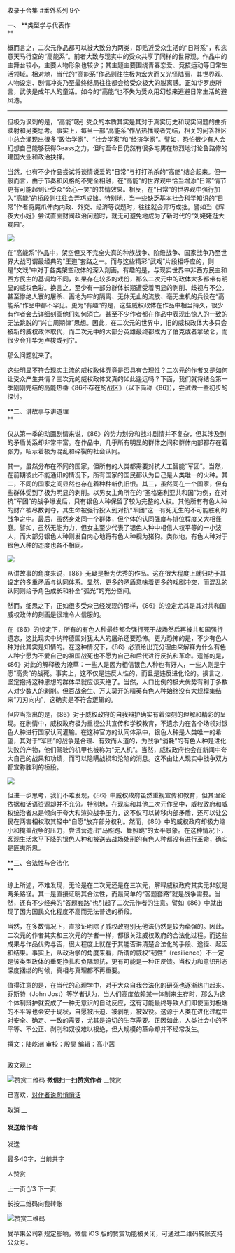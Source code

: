 

收录于合集 #番外系列 9个

  

**一、** **类型学与代表作  
**

概而言之，二次元作品都可以被大致分为两类，即贴近受众生活的“日常系”，和恣意天马行空的“高能系”。前者大致与现实中的受众共享了同样的世界观，作品中的主舞台较小，主要人物形象也较少；其主题主要围绕青春恋爱、竞技运动等日常生活领域。相对地，当代的“高能系”作品则往往极为宏大而又光怪陆离，其世界观、人物设定、剧情冲突乃至最终结局往往都会给受众极大的脱离感。正如华罗庚所言，武侠是成年人的童话。如今的“高能”也不失为受众用幻想来逃避日常生活的避风港。  

 ****

但极为讽刺的是，“高能”吸引受众的本质其实是其对于真实历史和现实问题的曲折映射和另类思考。事实上，每当一部“高能系”作品热播或者完结，相关的问答社区中总会涌现出很多“政治学家”、“社会学家”和“经济学家”。譬如，恐怕很少有人会幻想自己能够获得Geass之力，但时至今日仍然有很多宅男在热烈地讨论鲁路修的建国大业和政治抉择。  

  

当然，也有不少作品尝试将谈情说爱的“日常”与打打杀杀的“高能”结合起来。但一般而言，由于节奏和风格的不完全相融，在“高能”的世界观中恰当增添“日常”情节更有可能起到让受众“会心一笑”的共情效果。相反，在“日常”的世界观中强行加入“高能”的桥段则往往会弄巧成拙。特别地，当一些缺乏基本社会科学知识的“日常”作者将魔爪伸向内政、外交、经济等议题时，往往就会弄巧成拙。譬如当《辉夜大小姐》尝试直面财阀政治问题时，就无可避免地成为了新时代的“刘姥姥逛大观园”。

![](/images/5/2.png)

在“高能系”作品中，架空但又不完全失真的种族战争、阶级战争、国家战争乃至世界大战可谓最经典的“王道”套路之一。而与这些精彩“武戏”片段相呼应的，则是“文戏”中对于各类架空政体的深入刻画。有趣的是，与现实世界中非西方民主和西方民主的基调均不同，如果存在较多的戏份，那么二次元中的政体大多都带有明显的威权色彩。换言之，至少有一部分群体长期遭受着明显的剥削、歧视与不公。甚至惨绝人寰的屠杀、画地为牢的隔离、无休无止的流放、毫无生机的兵役在“高能系”作品中都不罕见。更为“有趣”的是，这些威权政体在作品中相当持久，很少有作者会去详细刻画他们如何消亡。甚至不少作者都在作品中表现出惊人的一致的无法跳脱的“兴亡周期律”思想。因此，在二次元的世界中，旧的威权政体大多只会被新的威权政体取代，而二次元中的大部分英雄最终都成为了伯克或者拿破仑，而很少会升华为卢梭或列宁。

  

那么问题就来了。

  

这些明显不符合现实主流的威权政体究竟是否具有合理性？二次元的作者又是如何让受众产生共情？三次元的威权政体又真的如此遥远吗？下面，我们就将结合第一季刚刚完结的高能热番《86不存在的战区》（以下简称《86》），尝试做一些初步的探讨。

 **二、讲故事与讲道理  
**

仅从第一季的动画剧情来说，《86》的势力划分和战斗剧情并不复杂，但其涉及到的矛盾关系却非常丰富。在作品中，几乎所有明显的群体之间和群体内部都存在着张力，昭示着极为混乱和碎裂的社会认同。

  

其一，虽然分布在不同的国家，但所有的人类都需要对抗人工智能“军团”。当然，在前期彼此不能通讯的情况下，所有国家的国民都认为自己是人类唯一的火种。其二，不同的国家之间显然也存在着种种新仇旧恨。其三，虽然同在一个国家，但有些群体受到了极为明显的剥削。以男女主角所在的“圣格诺利亚共和国”为例，在对抗“军团”的战争爆发后，只有银色人种保留了较为完整的人权。其他所有有色人种的财产被尽数剥夺，其生命被强行投入到对抗“军团”这一有死无生的不可能胜利的战争之中。最后，虽然身处同一个群体，但个体的认同强度与排位程度又大相径庭。譬如，虽然无能为力，但女主至少代表了银色人种中相信人权平等的一小波人，而大部分银色人种则发自内心地将有色人种视为猪狗。类似地，有色人种对于银色人种的态度也各不相同。

![](/images/5/3.png)

从讲故事的角度来说，《86》无疑是极为优秀的作品。这在很大程度上就归功于其设定的多重矛盾与认同体系。显然，更多的矛盾意味着更多的戏剧冲突，而混乱的认同则给予角色成长和补全“弧光”的充分空间。

  

然而，细思之下，正如很多受众已经发现的那样，《86》的设定尤其是其对共和国威权政体的刻画是很难令人信服的。

  

在《86》的设定下，所有的有色人种最终都会强行死于战场然后再被共和国强行遗忘，这比现实中纳粹德国对犹太人的屠杀还要恐怖。更为恐怖的是，不少有色人种对此其实是知情的。在这种情况下，《86》必须给出充分理由来解释为什么有色人种宁愿为不爱自己的祖国战死也不愿为自己和后代进行反抗和革命。遗憾的是，《86》对此的解释极为潦草：一些人是因为相信银色人种也有好人，一些人则是宁愿“高贵”的战死。事实上，这不仅是违反人性的，而且是违反进化论的。换言之，坚定抱持这种思想的群体早就应该灭绝了。当然，人口比例的极大优势有利于多数人对少数人的剥削。但百战余生、万夫莫开的精英有色人种始终没有大规模集结来“刀刃向内”，这确实是不符合逻辑的。

  

但应当指出的是，《86》对于威权政府的自我辩护确实有着深刻的理解和精彩的呈现。在剧情中，威权政府极为重视公共宣传和学校教育，不遗余力在各个场领对银色人种进行国家认同灌输。在这种官方的认同体系中，银色人种是人类唯一的希望，其对于“军团”的战争是合理、有效而人道的，为战争“消耗”的有色人种是进化失败的产物，他们驾驶的机甲也被称为“无人机”。当然，威权政府也会在新闻中夸大自己的战果和功绩，而可以隐瞒战损和沦陷的消息。这不由让人现实中战争双方都宣称胜利的桥段。

![](/images/5/4.png)

但进一步思考，我们不难发现，《86》中威权政府虽然重视宣传和教育，但其理论依据和话语资源却并不充分。特别地，在现实和其他二次元作品中，威权政府和威权统治者总是倾向于夸大和渲染战争压力，这不仅可以转移内部矛盾，还可以让公民在两害相权取其轻中“自愿”放弃部分权利。然而，《86》中的威权政府却极力缩小和掩盖战争的压力，尝试营造出“马照跑、舞照跳”的太平景象。在这种情况下，客观生活水平下降的银色人种和被送去战场处刑的有色人种都没有进行革命，确实是匪夷所思。

 **三、合法性与合法化  
**

综上所述，不难发现，无论是在二次元还是在三次元，解释威权政府其实无非就是两条路径。其一是直接证明其合法性，而最简单的“答题套路”就是战争需要。当然，还有不少经典的“答题套路”也引起了二次元作者的注意。譬如《86》中就出现了因为国民文化程度不高而无法普选的桥段。

  

当然，在多数情况下，直接证明除了威权政府别无他法仍然是较为牵强的。因此，二次元的作者其实和三次元的学者一样，都很关注威权政府的合法化过程。而这些成果与作品优秀与否，很大程度上就在于其能否讲清楚合法化的手段、途径、起因和结果。事实上，从政治学的角度来看，所谓的威权“韧性”（resilience）不一定是该类型政体的垂死挣扎和负隅顽抗，更有可能是一种正反馈。当权力和意识形态深度捆绑的时候，真相与真理都不再重要。

  

值得注意的是，在当代的心理学中，对于大众自我合法化的研究也逐渐热门起来。乔斯特（John
Jost）等学者认为，当人们高度依赖某一体制来生存时，那么为这个体制辩护就变成了一种无意识的自动反应，这有可能最终导致人们即使面对极端的不平等也会安于现状，自愿被压迫、被剥削，被奴役。这源于人类在进化过程中对安全、确定、一致的需要，尤其是迫切的生存需要。正因如此，人类社会中的不平等、不公正、剥削和奴役难以根绝，但大规模的革命却并不经常发生。

  

撰文：陆屹洲 审校：殷昊 编辑：高小茜  

  

![]()

政文观止

![赞赏二维码]() **微信扫一扫赞赏作者** __赞赏

已喜欢，[对作者说句悄悄话](javascript:;)

取消 __

#### 发送给作者

发送

最多40字，当前共字

[](javascript:;) 人赞赏

上一页 [1](javascript:;)/3 下一页

长按二维码向我转账

![赞赏二维码]()

受苹果公司新规定影响，微信 iOS 版的赞赏功能被关闭，可通过二维码转账支持公众号。

